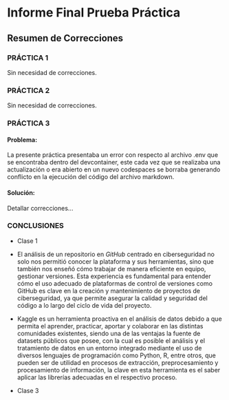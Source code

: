 # Informe Final Prueba Práctica 
## Resumen de Correcciones
### PRÁCTICA 1
Sin necesidad de correcciones.

### PRÁCTICA 2
Sin necesidad de correcciones.

### PRÁCTICA 3
#### Problema:
La presente práctica presentaba un error con respecto al archivo .env que se encontraba dentro del devcontainer, este cada vez que se realizaba una actualización o era abierto en un nuevo codespaces se borraba generando conflicto en la ejecución del código del archivo markdown.
#### Solución:
Detallar correcciones...


### CONCLUSIONES 
* Clase 1
* El análisis de un repositorio en *GitHub* centrado en ciberseguridad no solo nos permitió conocer la plataforma y sus herramientas, sino que también nos enseñó cómo trabajar de manera eficiente en equipo, gestionar versiones. Esta experiencia es fundamental para entender cómo el uso adecuado de plataformas de control de versiones como GitHub es clave en la creación y mantenimiento de proyectos de ciberseguridad, ya que permite asegurar la calidad y seguridad del código a lo largo del ciclo de vida del proyecto.
  
* Kaggle es un herramienta proactiva en el análisis de datos debido a que permita el aprender, practicar, aportar y colaborar en las distintas comunidades existentes, siendo una de las ventajas la fuente de datasets públicos que posee, con la cual es posible el análisis y el tratamiento de datos en un entorno integrado mediante el uso de diversos lenguajes de programación como Python, R, entre otros, que pueden ser de utilidad en procesos de extracción, preprocesamiento y procesamiento de información, la clave en esta herramienta es el saber aplicar las librerías adecuadas en el respectivo proceso.
* Clase 3
